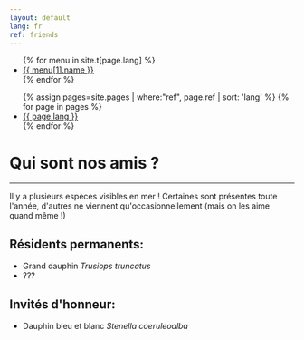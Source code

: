 ```yaml
---
layout: default
lang: fr
ref: friends
---
```

<ul>
  {% for menu in site.t[page.lang] %}
    <li><a href="{{ menu[1].url }}">{{ menu[1].name }}</a></li>
  {% endfor %}
</ul>
<ul>
{% assign pages=site.pages | where:"ref", page.ref | sort: 'lang' %}
{% for page in pages %}
  <li>
    <a href="{{ page.url }}" class="{{ page.lang }}">{{ page.lang }}</a>
  </li>
{% endfor %}
</ul>


# Qui sont nos amis ?
---

Il y a plusieurs espèces visibles en mer ! Certaines sont présentes toute l'année, d'autres ne viennent qu'occasionnellement (mais on les aime quand même !)

## Résidents permanents:
 - Grand dauphin *Trusiops truncatus*
 - ???

## Invités d'honneur:
 - Dauphin bleu et blanc *Stenella coeruleoalba*

